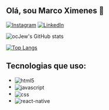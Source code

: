 ## Olá, sou Marco Ximenes 👋

[![Instagram](https://img.shields.io/badge/Instagram-E4405F?style=for-the-badge&logo=instagram&logoColor=white)](https://www.instagram.com/aurelioximenes/)
[![LinkedIn](https://img.shields.io/badge/LinkedIn-0077B5?style=for-the-badge&logo=linkedin&logoColor=white)](https://www.linkedin.com/in/marco-ximenes-b90b10255?utm_source=share&utm_campaign=share_via&utm_content=profile&utm_medium=android_app)

![ocJew's GitHub stats](https://github-readme-stats.vercel.app/api?username=ocJew&show_icons=true&theme=dracula)

[![Top Langs](https://github-readme-stats.vercel.app/api/top-langs/?username=ocJew)](https://github.com/anuraghazra/github-readme-stats)

## Tecnologias que uso:
<div style: "display: inlene_block">
  
  - <img align="center" alt="html5" src="https://img.shields.io/badge/HTML5-E34F26?style=for-the-badge&logo=html5&logoColor=white">
  
  - <img align="center" alt="javascript" src="https://img.shields.io/badge/CSS-239120?&style=for-the-badge&logo=css3&logoColor=white">
  
  - <img align="center" alt="css" src="https://img.shields.io/badge/JavaScript-F7DF1E?style=for-the-badge&logo=javascript&logoColor=black">
  
  - <img align="center" alt="react-native" src="https://img.shields.io/badge/React_Native-20232A?style=for-the-badge&logo=react&logoColor=61DAFB">
</div>

<br/>


<!--
**ocJew/ocJew** is a ✨ _special_ ✨ repository because its `README.md` (this file) appears on your GitHub profile.

Here are some ideas to get you started:

- 🔭 I’m currently working on ...
- 🌱 I’m currently learning ...
- 👯 I’m looking to collaborate on ...
- 🤔 I’m looking for help with ...
- 💬 Ask me about ...
- 📫 How to reach me: ...
- 😄 Pronouns: ...
- ⚡ Fun fact: ...
-->
